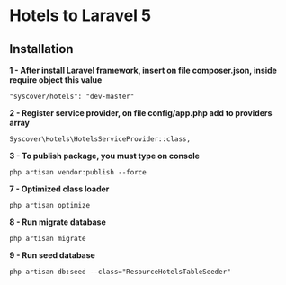 # Hotels to Laravel 5

## Installation

**1 - After install Laravel framework, insert on file composer.json, inside require object this value**
```
"syscover/hotels": "dev-master"

```

**2 - Register service provider, on file config/app.php add to providers array**

```
Syscover\Hotels\HotelsServiceProvider::class,

```

**3 - To publish package, you must type on console**

```
php artisan vendor:publish --force

```

**7 - Optimized class loader**

```
php artisan optimize

```

**8 - Run migrate database**

```
php artisan migrate
```

**9 - Run seed database**

```
php artisan db:seed --class="ResourceHotelsTableSeeder"
```